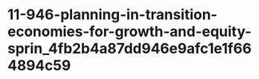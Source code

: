 # 11-946-planning-in-transition-economies-for-growth-and-equity-sprin_4fb2b4a87dd946e9afc1e1f664894c59